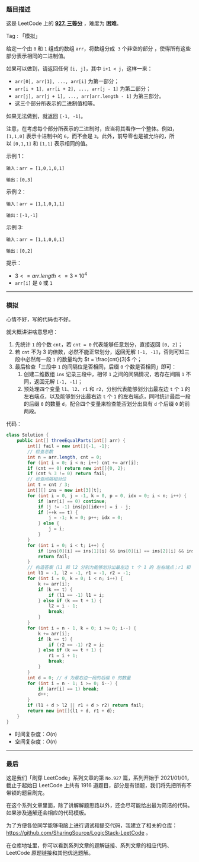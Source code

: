 ### 题目描述

这是 LeetCode 上的 **[927. 三等分](https://leetcode.cn/problems/three-equal-parts/solution/by-ac_oier-9i2s/)** ，难度为 **困难**。

Tag : 「模拟」



给定一个由 `0` 和 `1` 组成的数组 `arr`，将数组分成  `3` 个非空的部分 ，使得所有这些部分表示相同的二进制值。

如果可以做到，请返回任何 `[i, j]`，其中 `i+1 < j`，这样一来：

* `arr[0], arr[1], ..., arr[i]` 为第一部分；
* `arr[i + 1], arr[i + 2], ..., arr[j - 1]` 为第二部分；
* `arr[j], arr[j + 1], ..., arr[arr.length - 1]` 为第三部分。
* 这三个部分所表示的二进制值相等。

如果无法做到，就返回 `[-1, -1]`。

注意，在考虑每个部分所表示的二进制时，应当将其看作一个整体。例如，`[1,1,0]` 表示十进制中的 `6`，而不会是 `3`。此外，前导零也是被允许的，所以 `[0,1,1]` 和 `[1,1]` 表示相同的值。

示例 1：
```
输入：arr = [1,0,1,0,1]

输出：[0,3]
```
示例 2：
```
输入：arr = [1,1,0,1,1]

输出：[-1,-1]
```
示例 3:
```
输入：arr = [1,1,0,0,1]

输出：[0,2]
```

提示：
* $3 <= arr.length <= 3 \times 10^4$
* `arr[i]` 是 `0` 或 `1`

---

### 模拟

心情不好，写的代码也不好。

就大概讲讲啥意思吧：

1. 先统计 `1` 的个数 `cnt`，若 `cnt = 0` 代表能够任意划分，直接返回 `[0, 2]`；
2. 若 `cnt` 不为 $3$ 的倍数，必然不能正常划分，返回无解 `[-1, -1]`，否则可知三段中必然每一段 `1` 的数量均为 $t = \frac{cnt}{3}$ 个；
3. 最后检查「三段中 `1` 的间隔位是否相同，后缀 `0` 个数是否相同」即可：
    1. 创建二维数组 `ins` 记录三段中，相邻 `1` 之间的间隔情况，若存在间隔 `1` 不同，返回无解 `[-1, -1]`；
    2. 预处理四个变量 `l1`、`l2`、`r1` 和 `r2`，分别代表能够划分出最左边 `t` 个 `1` 的左右端点，以及能够划分出最右边 `t` 个 `1` 的左右端点，同时统计最后一段的后缀 `0` 的数量 `d`，配合四个变量来检查能否划分出具有 `d` 个后缀 `0` 的前两段。

代码：
```Java
class Solution {
    public int[] threeEqualParts(int[] arr) {
        int[] fail = new int[]{-1, -1};
        // 检查总数
        int n = arr.length, cnt = 0;
        for (int i = 0; i < n; i++) cnt += arr[i];
        if (cnt == 0) return new int[]{0, 2};
        if (cnt % 3 != 0) return fail;
        // 检查间隔相对位
        int t = cnt / 3;
        int[][] ins = new int[3][t];
        for (int i = 0, j = -1, k = 0, p = 0, idx = 0; i < n; i++) {
            if (arr[i] == 0) continue;
            if (j != -1) ins[p][idx++] = i - j;
            if (++k == t) {
                j = -1; k = 0; p++; idx = 0;
            } else {
                j = i;
            }
        }
        for (int i = 0; i < t; i++) {
            if (ins[0][i] == ins[1][i] && ins[0][i] == ins[2][i] && ins[1][i] == ins[2][i]) continue;
            return fail;
        }
        // 构造答案（l1 和 l2 分别为能够划分出最左边 t 个 1 的 左右端点；r1 和 r2 分别为能够划分出最右边 t 个 1 的左右端点）
        int l1 = -1, l2 = -1, r1 = -1, r2 = -1;
        for (int i = 0, k = 0; i < n; i++) {
            k += arr[i];
            if (k == t) {
                if (l1 == -1) l1 = i;
            } else if (k == t + 1) {
                l2 = i - 1;
                break;
            }
        }
        for (int i = n - 1, k = 0; i >= 0; i--) {
            k += arr[i];
            if (k == t) {
                if (r2 == -1) r2 = i;
            } else if (k == t + 1) {
                r1 = i + 1;
                break;
            }
        }
        int d = 0; // d 为最右边一段的后缀 0 的数量
        for (int i = n - 1; i >= 0; i--) {
            if (arr[i] == 1) break;
            d++;
        }
        if (l1 + d > l2 || r1 + d > r2) return fail;
        return new int[]{l1 + d, r1 + d};
    }
}
```
* 时间复杂度：$O(n)$
* 空间复杂度：$O(n)$

---

### 最后

这是我们「刷穿 LeetCode」系列文章的第 `No.927` 篇，系列开始于 2021/01/01，截止于起始日 LeetCode 上共有 1916 道题目，部分是有锁题，我们将先把所有不带锁的题目刷完。

在这个系列文章里面，除了讲解解题思路以外，还会尽可能给出最为简洁的代码。如果涉及通解还会相应的代码模板。

为了方便各位同学能够电脑上进行调试和提交代码，我建立了相关的仓库：https://github.com/SharingSource/LogicStack-LeetCode 。

在仓库地址里，你可以看到系列文章的题解链接、系列文章的相应代码、LeetCode 原题链接和其他优选题解。

